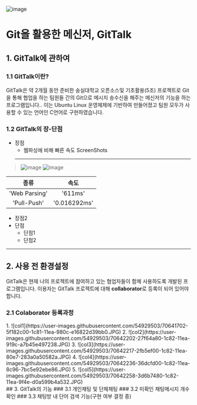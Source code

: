![image](https://user-images.githubusercontent.com/54929503/70625179-397d2980-1c65-11ea-97dd-5dd9f6aecb81.png)
# Git을 활용한 메신저, GitTalk
## 1. GitTalk에 관하여
### 1.1 GitTalk이란?
GitTalk은 약 2개월 동안 준비한 숭실대학교 오픈소스및 기초활용(5조) 프로젝트로 Git을 통해 협업을 하는 팀원들 간의 Git으로 메시지 송수신을 해주는 메신저의 기능을 하는 프로그램입니다.. 이는 Ubuntu Linux 운영체제에 기반하여 만들어졌고 팀원 모두가 사용할 수 있는 언어인 C언어로 구현하였습니다.
### 1.2 GitTalk의 장-단점
* 장점
  * 웹파싱에 비해 빠른 속도
  ScreenShots
  -----------
  <div>
> ![image](https://user-images.githubusercontent.com/54929503/70640501-60485980-1c7f-11ea-9f6a-3839a4b3b997.png)
> ![image](https://user-images.githubusercontent.com/54929503/70640550-72c29300-1c7f-11ea-9db4-e50d25f17f0f.png)
  </div>
  
| 종류 | 속도 |
|:--------:|:--------:|
| 'Web Parsing' | '611ms' |
| 'Pull-Push' | '0.016292ms' |

  * 장점2
* 단점
  * 단점1
  * 단점2
****
## 2. 사용 전 환경설정
GitTalk은 현재 나의 프로젝트에 참여하고 있는 협업자들이 함께 사용하도록 개발된 프로그램입니다. 이용자는 GitTalk 프로젝트에 대해 **collaborator**로 등록이 되어 있어야 합니다.
### 2.1 Colaborator 등록과정
<div>
1.
![col1](https://user-images.githubusercontent.com/54929503/70641702-5f182c00-1c81-11ea-980c-e16822d39bb0.JPG)
2.
![col2](https://user-images.githubusercontent.com/54929503/70642202-27f64a80-1c82-11ea-919c-a7b45e497238.JPG)
3.
![col3](https://user-images.githubusercontent.com/54929503/70642217-2fb5ef00-1c82-11ea-80e7-283a0a50582a.JPG)
4.
![col4](https://user-images.githubusercontent.com/54929503/70642236-36dcfd00-1c82-11ea-8c96-7bc5e92ebe86.JPG)
5.
![col5](https://user-images.githubusercontent.com/54929503/70642258-3d6b7480-1c82-11ea-9f4e-d0a599b4a532.JPG)
</div>
## 3. GitTalk의 기능
### 3.1 개인채팅 및 단체채팅
### 3.2 미확인 채팅메시지 개수 확인
### 3.3 채팅방 내 단어 검색 기능(구현 여부 결정 중)
